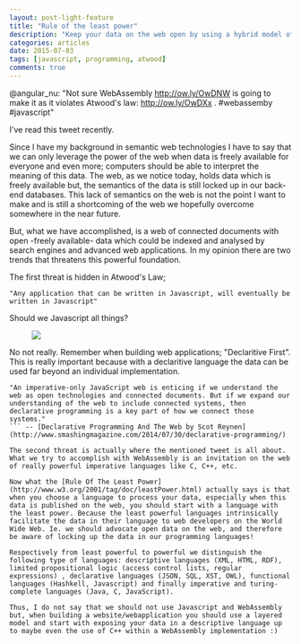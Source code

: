 ```yaml
---
layout: post-light-feature
title: "Rule of the least power"
description: "Keep your data on the web open by using a hybrid model of descriptive-, declaritive- and turing-complete languages"
categories: articles
date: 2015-07-03
tags: [javascript, programming, atwood]
comments: true
---
```


@angular_nu: "Not sure WebAssembly http://ow.ly/OwDNW  is going to make it as it violates Atwood's law: http://ow.ly/OwDXx . #webassemby #javascript"

I've read this tweet recently. 

Since I have my background in semantic web technologies I have to say that we can only leverage the power of the web when data is freely available for everyone and even more; computers should be able to interpret the meaning of this data. The web, as we notice today, holds data which is freely available but, the semantics of the data is still locked up in our back-end databases. This lack of semantics on the web is not the point I want to make and is still a shortcoming of the web we hopefully overcome somewhere in the near future.

But, what we have accomplished, is a web of connected documents with open -freely available- data which could be indexed and analysed by search engines and advanced web applications. In my opinion there are two trends that threatens this powerful foundation.

The first threat is hidden in Atwood's Law;

```
"Any application that can be written in Javascript, will eventually be written in Javascript"
```

Should we Javascript all things?

<figure>
	<img src="http://www.quickmeme.com/img/8d/8d30a19413145512ad5a05c46ec0da545df5ed79e113fcf076dc03c7514eb631.jpg">
</figure>

No not really. Remember when building web applications; "Declaritive First". This is really important because with a declaritive language the data can be used far beyond an individual implementation.

```
"An imperative-only JavaScript web is enticing if we understand the web as open technologies and connected documents. But if we expand our understanding of the web to include connected systems, then declarative programming is a key part of how we connect those systems."
``` -- [Declarative Programming And The Web by Scot Reynen](http://www.smashingmagazine.com/2014/07/30/declarative-programming/)

The second threat is actually where the mentioned tweet is all about. What we try to accomplish with WebAssembly is an invitation on the web of really powerful imperative languages like C, C++, etc.

Now what the [Rule Of The Least Power](http://www.w3.org/2001/tag/doc/leastPower.html) actually says is that when you choose a language to process your data, especially when this data is published on the web, you should start with a language with the least power. Because the least powerful languages intrinsically facilitate the data in their language to web developers on the World Wide Web. Ie. we should advocate open data on the web, and therefore be aware of locking up the data in our programming languages!

Respectively from least powerful to powerful we distinguish the following type of languages: descriptive languages (XML, HTML, RDF), limited propositional logic (access control lists, regular expressions) , declarative languages (JSON, SQL, XST, OWL), functional languages (Hashkell, Javascript) and finally imperative and turing-complete languages (Java, C, JavaScript).

Thus, I do not say that we should not use Javascript and WebAssembly but, when building a website/webapplication you should use a layered model and start with exposing your data in a descriptive language up to maybe even the use of C++ within a WebAssembly implementation :)







